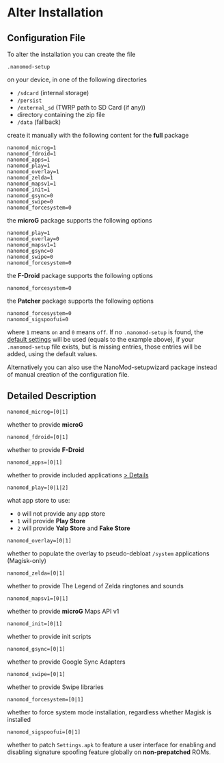 # Alter Installation

## Configuration File

To alter the installation you can create the file

`.nanomod-setup`

on your device, in one of the following directories

* `/sdcard` (internal storage)
* `/persist`
* `/external_sd` (TWRP path to SD Card (if any))
* directory containing the zip file
* `/data` (fallback)

create it manually with the following content for the **full** package

```
nanomod_microg=1
nanomod_fdroid=1
nanomod_apps=1
nanomod_play=1
nanomod_overlay=1
nanomod_zelda=1
nanomod_mapsv1=1
nanomod_init=1
nanomod_gsync=0
nanomod_swipe=0
nanomod_forcesystem=0
```

the **microG** package supports the following options

```
nanomod_play=1
nanomod_overlay=0
nanomod_mapsv1=1
nanomod_gsync=0
nanomod_swipe=0
nanomod_forcesystem=0
```

the **F-Droid** package supports the following options

```
nanomod_forcesystem=0
```

the **Patcher** package supports the following options

```
nanomod_forcesystem=0
nanomod_sigspoofui=0
```

where `1` means `on` and `0` means `off`. If no `.nanomod-setup` is found, the [default settings](.nanomod-setup) will be used (equals to the example above), if your `.nanomod-setup` file exists, but is missing entries, those entries will be added, using the default values.

Alternatively you can also use the NanoMod-setupwizard package instead of manual creation of the configuration file.

## Detailed Description

`nanomod_microg=[0|1]`

whether to provide **microG**

`nanomod_fdroid=[0|1]`

whether to provide **F-Droid**

`nanomod_apps=[0|1]`

whether to provide included applications [> Details](doc/Applications.md)

`nanomod_play=[0|1|2]`

what app store to use:
* `0` will not provide any app store
* `1` will provide **Play Store**
* `2` will provide **Yalp Store** and **Fake Store**

`nanomod_overlay=[0|1]`

whether to populate the overlay to pseudo-debloat `/system` applications (Magisk-only)

`nanomod_zelda=[0|1]`

whether to provide The Legend of Zelda ringtones and sounds

`nanomod_mapsv1=[0|1]`

whether to provide **microG** Maps API v1

`nanomod_init=[0|1]`

whether to provide init scripts

`nanomod_gsync=[0|1]`

whether to provide Google Sync Adapters

`nanomod_swipe=[0|1]`

whether to provide Swipe libraries

`nanomod_forcesystem=[0|1]`

whether to force system mode installation, regardless whether Magisk is installed

`nanomod_sigspoofui=[0|1]`

whether to patch `Settings.apk` to feature a user interface for enabling and disabling signature spoofing feature globally on **non-prepatched** ROMs.
